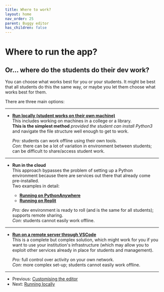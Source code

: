 ```yaml
---
title: Where to work?
layout: home
nav_order: 25
parent: Buggy editor
has_children: false
---
```



# Where to run the app?

## Or... where do the students do their dev work?

You can choose what works best for you or your students. It might be best that
all students do this the same way, or maybe you let them choose what works
best for them.

There are three main options:

---

* **[Run locally (student works on their own machine)](running-local)**  
  This includes working on machines in a college or a library.  
  **This is the simplest method** _provided the student can install Python3_
  and navigate the file structure well enough to get to work.  
  
  _Pro:_ students can work offline using their own tools.  
  _Con:_ there can be a lot of variation in environment between students; can be
  difficult to share/access student work.

---

* **Run in the cloud**  
  This approach bypasses the problem of setting up a Python environment because
  there are services out there that already come pre-installed.  
  Two examples in detail:  
  * **[Running on PythonAnywhere](running-pythonanywhere)**
  * **[Running on Replit](running-replit)**

  _Pro:_ dev environment is ready to roll (and is the same for
  all students); supports remote sharing.  
  _Con:_ students cannot easily work offline.

---
  
* **[Run on a remote server through VSCode](running-remote)**  
  This is a complete but complex solution, which might work for you if you want
  to use your institution's infrastructure (which may allow you to exploit other
  services already in place for students and management).
  
  _Pro:_ full control over activity on your own network.  
  _Con:_ more complex set-up; students cannot easily work offline.  

---
* Previous: [Customising the editor](customising)
* Next: [Running locally](running-local)
